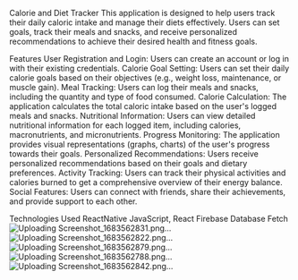 
Calorie and Diet Tracker
This application is designed to help users track their daily caloric intake and manage their diets effectively. Users can set goals, track their meals and snacks, and receive personalized recommendations to achieve their desired health and fitness goals.

Features
User Registration and Login: Users can create an account or log in with their existing credentials.
Calorie Goal Setting: Users can set their daily calorie goals based on their objectives (e.g., weight loss, maintenance, or muscle gain).
Meal Tracking: Users can log their meals and snacks, including the quantity and type of food consumed.
Calorie Calculation: The application calculates the total caloric intake based on the user's logged meals and snacks.
Nutritional Information: Users can view detailed nutritional information for each logged item, including calories, macronutrients, and micronutrients.
Progress Monitoring: The application provides visual representations (graphs, charts) of the user's progress towards their goals.
Personalized Recommendations: Users receive personalized recommendations based on their goals and dietary preferences.
Activity Tracking: Users can track their physical activities and calories burned to get a comprehensive overview of their energy balance.
Social Features: Users can connect with friends, share their achievements, and provide support to each other.

Technologies Used
ReactNative JavaScript, React
Firebase  Database
Fetch
![Uploading Screenshot_1683562831.png…]()
![Uploading Screenshot_1683562822.png…]()
![Uploading Screenshot_1683562879.png…]()
![Uploading Screenshot_1683562788.png…]()
![Uploading Screenshot_1683562842.png…]()
